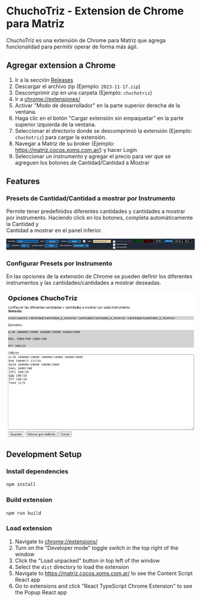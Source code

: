 # ChuchoTriz - Extension de Chrome para Matriz

ChuchoTriz es una extensión de Chrome para Matriz que agrega funcionalidad para permitir operar de forma más ágil.

## Agregar extension a Chrome

1. Ir a la sección [Releases](https://github.com/ChuchoCoder/chuchotriz/releases)
2. Descargar el archivo zip (Ejemplo: `2023-11-17.zip`)
3. Descomprimir zip en una carpeta (Ejemplo: `chuchotriz`)
4. Ir a [chrome://extensiones/](chrome://extensiones/)
5. Activar "Modo de desarrollador" en la parte superior derecha de la ventana.
6. Haga clic en el botón "Cargar extensión sin empaquetar" en la parte superior izquierda de la ventana.
7. Seleccionar el directorio donde se descomprimió la extensión (Ejemplo: `chuchotriz`) para cargar la extensión.
8. Navegar a Matriz de su broker (Ejemplo: https://matriz.cocos.xoms.com.ar/) y hacer Login
9. Seleccionar un instrumento y agregar el precio para ver que se agreguen los botones de Cantidad/Cantidad a Mostrar

## Features

### Presets de Cantidad/Cantidad a mostrar por Instrumento

Permite tener predefinidos diferentes cantidades y cantidades a mostrar por instrumento. Haciendo click en los botones, completa automáticamente la Cantidad y  
Cantidad a mostrar en el panel inferior.

![Mini Order Form](docs/images/MiniOrderForm.png)

### Configurar Presets por Instrumento

En las opciones de la extensión de Chrome se pueden definir los diferentes instrumentos y las cantidades/cantidades a mostrar deseadas.

![Opciones](docs/images/Opciones.png)

## Development Setup

### Install dependencies

```sh
npm install
```

### Build extension

```sh
npm run build
```

### Load extension

1. Navigate to [chrome://extensions/](chrome://extensions/)
1. Turn on the "Developer mode" toggle switch in the top right of the window
1. Click the "Load unpacked" button in top left of the window
1. Select the `dist` directory to load the extension
1. Navigate to https://matriz.cocos.xoms.com.ar/ to see the Content Script React app
1. Go to extensions and click "React TypeScript Chrome Extension" to see the Popup React app
